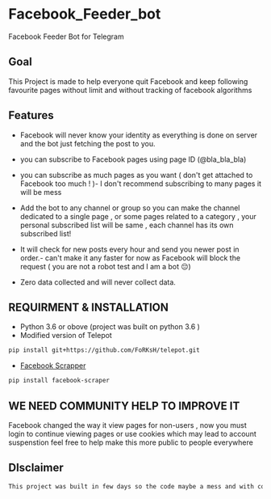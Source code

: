 # Facebook_Feeder_bot
Facebook Feeder Bot for Telegram

## Goal
This Project is made to help everyone quit Facebook and keep following favourite pages without limit and without tracking of facebook algorithms


## Features

- Facebook will never know your identity as everything is done on server and the bot just fetching the post to you.

- you can subscribe to Facebook pages using page ID (@bla_bla_bla)

- you can subscribe as much pages as you want ( don't get attached to Facebook too much ! )- I don't recommend subscribing to many pages it will be mess

- Add the bot to any channel or group so you can make the channel dedicated to a single page , or some pages related to a category , your personal subscribed list will be same , each channel has its own subscribed list!

- It will check for new posts every hour and send you newer post in order.- can't make it any faster for now as Facebook will block the request ( you are not a robot test and I am a bot 😔)

- Zero data collected and will never collect data.


## REQUIRMENT & INSTALLATION
  - Python 3.6 or obove (project was built on python 3.6 )
  - Modified version of Telepot 
```sh
pip install git+https://github.com/FoRKsH/telepot.git
```
  - [Facebook Scrapper](https://github.com/kevinzg/facebook-scraper)
```sh
pip install facebook-scraper
```

## WE NEED COMMUNITY HELP TO IMPROVE IT 
Facebook changed the way it view pages for non-users , now you must login to continue viewing pages or use cookies which may lead to account suspenstion 
feel free to help make this more public to people everywhere 



## DIsclaimer
```sh
This project was built in few days so the code maybe a mess and with community help we can imporve it
```

